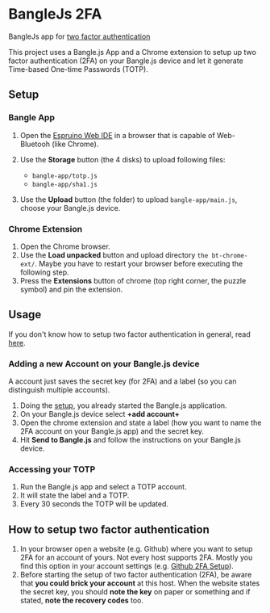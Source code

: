 # BangleJs 2FA
BangleJs app for [two factor authentication](https://docs.github.com/en/authentication/securing-your-account-with-two-factor-authentication-2fa/about-two-factor-authentication)

This project uses a Bangle.js App and a Chrome extension to setup up two factor authentication (2FA) on your Bangle.js device and let it generate Time-based One-time Passwords (TOTP).

## Setup
### Bangle App
1. Open the [Espruino Web IDE](https://www.espruino.com/ide/#) in a browser that is capable of Web-Bluetooh (like Chrome).
2. Use the **Storage** button (the 4 disks) to upload following files:
    - `bangle-app/totp.js`
    - `bangle-app/sha1.js`

3. Use the **Upload** button (the folder) to upload `bangle-app/main.js`, choose your Bangle.js device.

### Chrome Extension
1. Open the Chrome browser.
2. Use the **Load unpacked** button and upload directory `the bt-chrome-ext/`. Maybe you have to restart your browser before executing the following step.
3. Press the **Extensions** button of chrome (top right corner, the puzzle symbol) and pin the extension.

## Usage
If you don't know how to setup two factor authentication in general, read [here](#how-to-setup-two-factor-authentication).

### Adding a new Account on your Bangle.js device
A account just saves the secret key (for 2FA) and a label (so you can distinguish multiple accounts).

1. Doing the [setup](#setup), you already started the Bangle.js application.
2. On your Bangle.js device select **+add account+**
3. Open the chrome extension and state a label (how you want to name the 2FA account on your Bangle.js app) and the secret key.
4. Hit **Send to Bangle.js** and follow the instructions on your Bangle.js device.

### Accessing your TOTP
1. Run the Bangle.js app and select a TOTP account.
2. It will state the label and a TOTP.
3. Every 30 seconds the TOTP will be updated.

## How to setup two factor authentication
1. In your browser open a website (e.g. Github) where you want to setup 2FA for an account of yours. Not every host supports 2FA. Mostly you find this option in your account settings (e.g. [Github 2FA Setup](https://github.com/settings/two_factor_authentication/setup/intro)).
2. Before starting the setup of two factor authentication (2FA), be aware that **you could brick your account** at this host. When the website states the secret key, you should **note the key** on paper or something and if stated, **note the recovery codes** too.
